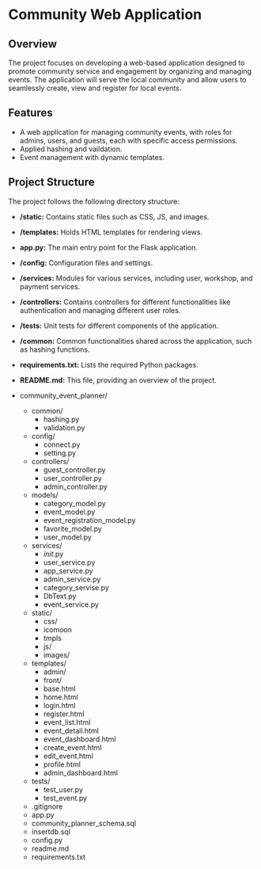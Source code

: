 #  Community Web Application

## Overview
The project focuses on developing a web-based application designed to promote community service and engagement by organizing and managing events. The application will serve the local community and allow users to seamlessly create, view and register for local events.

## Features
- A web application for managing community events, with roles for admins, users, and guests, each with specific access permissions.
- Applied hashing and vaildation.
- Event management with dynamic templates.

## Project Structure

The project follows the following directory structure:

- **/static:** Contains static files such as CSS, JS, and images.
- **/templates:** Holds HTML templates for rendering views.
- **app.py:** The main entry point for the Flask application.
- **/config:** Configuration files and settings.
- **/services:** Modules for various services, including user, workshop, and payment services.
- **/controllers:** Contains controllers for different functionalities like authentication and managing different user roles.
- **/tests:** Unit tests for different components of the application.
- **/common:** Common functionalities shared across the application, such as hashing functions.
- **requirements.txt:** Lists the required Python packages.
- **README.md:** This file, providing an overview of the project.

- community_event_planner/
  - common/
      - hashing.py
      - validation.py
  - config/
      - connect.py
      - setting.py
  - controllers/
      - guest_controller.py
      - user_controller.py
      - admin_controller.py
  - models/
      - category_model.py
      - event_model.py
      - event_registration_model.py
      - favorite_model.py
      - user_model.py
  - services/
      - _init_.py
      - user_service.py
      - app_service.py
      - admin_service.py
      - category_servise.py
      - DbText.py
      - event_service.py
  - static/
      - css/
      - icomoon
      - tmpls
      - js/
      - images/
  - templates/
      - admin/
      - front/
      - base.html
      - home.html
      - login.html
      - register.html
      - event_list.html
      - event_detail.html
      - event_dashboard.html
      - create_event.html
      - edit_event.html
      - profile.html
      - admin_dashboard.html
  - tests/
      - test_user.py
      - test_event.py
  - .gitignore
  - app.py
  - community_planner_schema.sql
  - insertdb.sql
  - config.py
  - readme.md
  - requirements.txt
